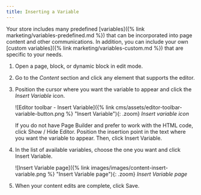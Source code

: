 ```yaml
---
title: Inserting a Variable
---
```


Your store includes many predefined [variables]({% link marketing/variables-predefined.md %}) that can be incorporated into page content and other communications. In addition, you can include your own [custom variables]({% link marketing/variables-custom.md %}) that are specific to your needs.

1. Open a page, block, or dynamic block in edit mode.

1. Go to the _Content_ section and click any element that supports the editor.

1. Position the cursor where you want the variable to appear and click the _Insert Variable_ icon.

   ![Editor toolbar - Insert Variable]({% link cms/assets/editor-toolbar-variable-button.png %} "Insert Variable"){: .zoom}
   _Insert variable icon_

   If you do not have Page Builder and prefer to work with the HTML code, click <span class="btn">Show / Hide Editor</span>. Position the insertion point in the text where you want the variable to appear. Then, click <span class="btn">Insert Variable</span>.

1. In the list of available variables, choose the one you want and click <span class="btn">Insert Variable</span>.

   ![Insert Variable page]({% link images/images/content-insert-variable.png %} "Insert Variable page"){: .zoom}
   _Insert Variable page_

1. When your content edits are complete, click <span class="btn">Save</span>.

